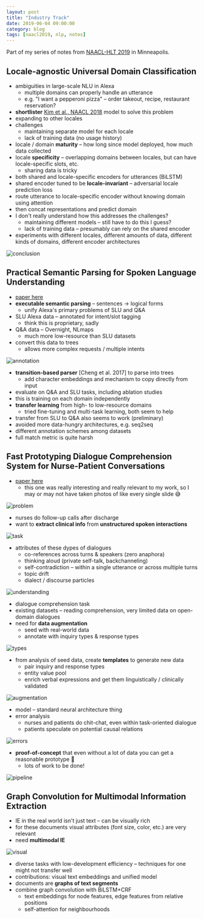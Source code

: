 ```yaml
---
layout: post
title: "Industry Track"
date: 2019-06-04 09:00:00
category: blog
tags: [naacl2019, nlp, notes]
---
```


Part of my series of notes from [NAACL-HLT 2019](https://naacl2019.org/) in Minneapolis.

## Locale-agnostic Universal Domain Classification
* ambiguities in large-scale NLU in Alexa
    * multiple domains can properly handle an utterance
    * e.g. "I want a pepperoni pizza" – order takeout, recipe, restaurant reservation?
* **shortlister** [Kim et al., NAACL 2018](https://www.aclweb.org/anthology/N18-3003) model to solve this problem
* expanding to other locales
* challenges
    * maintaining separate model for each locale
    * lack of training data (no usage history)
* locale / domain **maturity** – how long since model deployed, how much data collected
* locale **specificity** – overlapping domains between locales, but can have locale-specific slots, etc.
    * sharing data is tricky
* both shared and locale-specific encoders for utterances (BiLSTM)
* shared encoder tuned to be **locale-invariant** – adversarial locale prediction loss
* route utterance to locale-specific encoder without knowing domain using attention
* then concat representations and predict domain
* I don't really understand how this addresses the challenges?
    * maintaining different models – still have to do this I guess?
    * lack of training data – presumably can rely on the shared encoder
* experiments with different locales, different amounts of data, different kinds of domains, different encoder architectures

![conclusion](/assets/images/2019-naacl/conclusion.jpg "conclusion")

## Practical Semantic Parsing for Spoken Language Understanding
* [paper here](https://arxiv.org/abs/1903.04521)
* **executable semantic parsing** – sentences -> logical forms
    * unify Alexa's primary problems of SLU and Q&A
* SLU Alexa data – annotated for intent/slot tagging
    * think this is proprietary, sadly
* Q&A data – Overnight, NLmaps
    * much more low-resource than SLU datasets
* convert this data to trees
    * allows more complex requests / multiple intents

![annotation](/assets/images/2019-naacl/annotation.jpg "annotation")

* **transition-based parser** [Cheng et al. 2017] to parse into trees
    * add character embeddings and mechanism to copy directly from input
* evaluate on Q&A and SLU tasks, including ablation studies
* this is training on each domain independently
* **transfer learning** from high- to low-resource domains
    * tried fine-tuning and multi-task learning, both seem to help
* transfer from SLU to Q&A also seems to work (preliminary)
* avoided more data-hungry architectures, e.g. seq2seq
* different annotation schemes among datasets
* full match metric is quite harsh

## Fast Prototyping Dialogue Comprehension System for Nurse-Patient Conversations
* [paper here](https://www.aclweb.org/anthology/N19-2004)
    * this one was really interesting and really relevant to my work, so I may or may not have taken photos of like every single slide :sweat_smile:

![problem](/assets/images/2019-naacl/problem.jpg "problem")

* nurses do follow-up calls after discharge
* want to **extract clinical info** from **unstructured spoken interactions**

![task](/assets/images/2019-naacl/task.jpg "task")

* attributes of these dypes of dialogues
    * co-references across turns & speakers (zero anaphora)
    * thinking aloud (private self-talk, backchanneling)
    * self-contradiction – within a single utterance or across multiple turns
    * topic drift
    * dialect / discourse particles

![understanding](/assets/images/2019-naacl/understanding.jpg "understanding")

* dialogue comprehension task
* existing datasets – reading comprehension, very limited data on open-domain dialogues
* need for **data augmentation**
    * seed with real-world data
    * annotate with inquiry types & response types

![types](/assets/images/2019-naacl/types.jpg "types")

* from analysis of seed data, create **templates** to generate new data
    * pair inquiry and response types
    * entity value pool
    * enrich verbal expressions and get them linguistically / clinically validated

![augmentation](/assets/images/2019-naacl/augmentation.jpg "augmentation")

* model – standard neural architecture thing
* error analysis
    * nurses and patients do chit-chat, even within task-oriented dialogue
    * patients speculate on potential causal relations

![errors](/assets/images/2019-naacl/errors.jpg "errors")

* **proof-of-concept** that even without a lot of data you can get a reasonable prototype :tada:
    * lots of work to be done!

![pipeline](/assets/images/2019-naacl/pipeline.jpg "pipeline")


## Graph Convolution for Multimodal Information Extraction
* IE in the real world isn't just text – can be visually rich
* for these documents visual attributes (font size, color, etc.) are very relevant
* need **multimodal IE**

![visual](/assets/images/2019-naacl/visual.jpg "visual")

* diverse tasks with low-development efficiency – techniques for one might not transfer well
* contributions: visual text embeddings and unified model
* documents are **graphs of text segments**
* combine graph convolution with BiLSTM+CRF
    * text embeddings for node features, edge features from relative positions
    * self-attention for neighbourhoods
